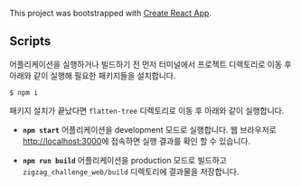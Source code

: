 This project was bootstrapped with [Create React App](https://github.com/facebook/create-react-app).

## Scripts

어플리케이션을 실행하거나 빌드하기 전 먼저 터미널에서 프로젝트 디렉토리로 이동 후 아래와 같이 실행해 필요한 패키지들을 설치합니다.

```
$ npm i
```

패키지 설치가 끝났다면 `flatten-tree` 디렉토리로 이동 후 아래와 같이 실행합니다.

- **`npm start`**
  어플리케이션을 development 모드로 실행합니다.
  웹 브라우저로 [http://localhost:3000](http://localhost:3000)에 접속하면 실행 결과를 확인 할 수 있습니다.

- **`npm run build`**
  어플리케이션을 production 모드로 빌드하고 `zigzag_challenge_web/build` 디렉토리에 결과물을 저장합니다.
